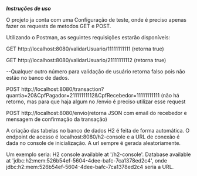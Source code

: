 ***Instruções de uso***

O projeto ja conta com uma Configuração de teste, onde é preciso apenas fazer os requests de metodos GET e POST.

Utilizando o Postman, as seguintes requisições estarão disponíveis:

GET http://localhost:8080/validarUsuario/11111111111 (retorna true)

GET http://localhost:8080/validarUsuario/21111111112 (retorna true)

--Qualquer outro número para validação de usuário retorna falso pois não estão no banco de dados.


POST http://localhost:8080/transaction?quantia=20&CpfPagador=21111111112&CpfRecebedor=11111111111 (não há retorno, mas para que haja algum no /envio é preciso utilizar esse request


POST http://localhost:8080/envio(retorna JSON com email do recebedor e mensagem de confirmação da transação)


A criação das tabelas no banco de dados H2 é feita de forma automática. O endpoint de acesso é localhost:8080/h2-console e a URL de conexão é dada no console de inicialização.
A url sempre é gerada aleatoriamente.

Um exemplo seria:  H2 console available at '/h2-console'. Database available at 'jdbc:h2:mem:526b54ef-5604-4dee-bafc-7ca1378ed2c4', onde jdbc:h2:mem:526b54ef-5604-4dee-bafc-7ca1378ed2c4 seria a URL.

